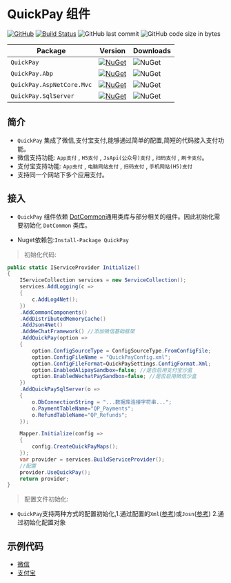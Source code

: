 # QuickPay 组件

[![GitHub](https://img.shields.io/github/license/mashape/apistatus.svg)](https://github.com/cocosip/QuickPay/blob/master/LICENSE) [![Build Status](https://travis-ci.com/cocosip/QuickPay.svg?branch=master)](https://travis-ci.com/cocosip/QuickPay) ![GitHub last commit](https://img.shields.io/github/last-commit/cocosip/QuickPay.svg) ![GitHub code size in bytes](https://img.shields.io/github/languages/code-size/cocosip/QuickPay.svg)

| Package  | Version | Downloads|
| -------- | ------- | -------- |
| `QuickPay` | [![NuGet](https://img.shields.io/nuget/v/QuickPay.svg)](https://www.nuget.org/packages/QuickPay) |![NuGet](https://img.shields.io/nuget/dt/QuickPay.svg)|
| `QuickPay.Abp` | [![NuGet](https://img.shields.io/nuget/v/QuickPay.Abp.svg)](https://www.nuget.org/packages/QuickPay.Abp) |![NuGet](https://img.shields.io/nuget/dt/QuickPay.Abp.svg)|
| `QuickPay.AspNetCore.Mvc` | [![NuGet](https://img.shields.io/nuget/v/QuickPay.AspNetCore.Mvc.svg)](https://www.nuget.org/packages/QuickPay.AspNetCore.Mvc) |![NuGet](https://img.shields.io/nuget/dt/QuickPay.AspNetCore.Mvc.svg)|
| `QuickPay.SqlServer` | [![NuGet](https://img.shields.io/nuget/v/QuickPay.SqlServer.svg)](https://www.nuget.org/packages/QuickPay.SqlServer) |![NuGet](https://img.shields.io/nuget/dt/QuickPay.SqlServer.svg)|

## 简介

- `QuickPay` 集成了微信,支付宝支付,能够通过简单的配置,简短的代码接入支付功能。
- 微信支持功能: `App支付` , `H5支付` , `JsApi(公众号)支付` , `扫码支付` , `刷卡支付`。
- 支付宝支持功能: `App支付` , `电脑网站支付` , `扫码支付` , `手机网站(H5)支付`
- 支持同一个网站下多个应用支付。

## 接入

- `QuickPay` 组件依赖 [DotCommon](https://github.com/cocosip/DotCommon)通用类库与部分相关的组件。因此初始化需要初始化 `DotCommon` 类库。

- Nuget依赖包:`Install-Package QuickPay`

> 初始化代码:

```c#
public static IServiceProvider Initialize()
{
    IServiceCollection services = new ServiceCollection();
    services.AddLogging(c =>
    {
        c.AddLog4Net();
    })
    .AddCommonComponents()
    .AddDistributedMemoryCache()
    .AddJson4Net()
    .AddWeChatFramework() //添加微信基础框架
    .AddQuickPay(option =>
    {
        option.ConfigSourceType = ConfigSourceType.FromConfigFile;
        option.ConfigFileName = "QuickPayConfig.xml";
        option.ConfigFileFormat=QuickPaySettings.ConfigFormat.Xml;
        option.EnabledAlipaySandbox=false; //是否启用支付宝沙盒
        option.EnabledWechatPaySandbox=false; //是否启用微信沙盒
    })
    .AddQuickPaySqlServer(o =>
    {
        o.DbConnectionString = "...数据库连接字符串...";
        o.PaymentTableName="QP_Payments";
        o.RefundTableName="QP_Refunds";
    });

    Mapper.Initialize(config =>
    {
        config.CreateQuickPayMaps();
    });
    var provider = services.BuildServiceProvider();
    //配置
    provider.UseQuickPay();
    return provider;
}
```

> 配置文件初始化:
- `QuickPay`支持两种方式的配置初始化,1.通过配置的`Xml`([参考](../core/src/QuickPay/QuickPayConfig.xml))或`Josn`([参考](../core/src/QuickPay/QuickPayConfig.json)) 2.通过初始化配置对象

## 示例代码

- [微信](/docs/WeChatPay.md)
- [支付宝](/docs/Alipay.md)
